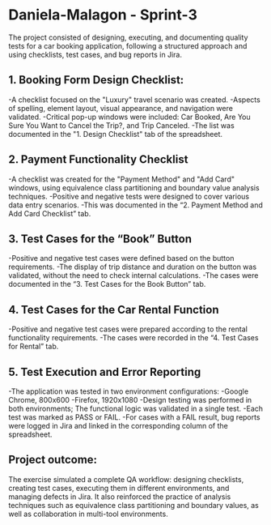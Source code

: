 # Daniela-Malagon - Sprint-3

The project consisted of designing, executing, and documenting quality tests for a car booking application, following a structured approach and using checklists, test cases, and bug reports in Jira.

## 1. Booking Form Design Checklist:
-A checklist focused on the "Luxury" travel scenario was created.
-Aspects of spelling, element layout, visual appearance, and navigation were validated.
-Critical pop-up windows were included: Car Booked, Are You Sure You Want to Cancel the Trip?, and Trip Canceled.
-The list was documented in the "1. Design Checklist" tab of the spreadsheet.

## 2. Payment Functionality Checklist
-A checklist was created for the "Payment Method" and "Add Card" windows, using equivalence class partitioning and boundary value analysis techniques.
-Positive and negative tests were designed to cover various data entry scenarios.
-This was documented in the “2. Payment Method and Add Card Checklist” tab.

## 3. Test Cases for the “Book” Button
-Positive and negative test cases were defined based on the button requirements.
-The display of trip distance and duration on the button was validated, without the need to check internal calculations.
-The cases were documented in the “3. Test Cases for the Book Button” tab.

## 4. Test Cases for the Car Rental Function
-Positive and negative test cases were prepared according to the rental functionality requirements.
-The cases were recorded in the “4. Test Cases for Rental” tab.

## 5. Test Execution and Error Reporting
-The application was tested in two environment configurations:
    -Google Chrome, 800x600
    -Firefox, 1920x1080
-Design testing was performed in both environments; The functional logic was validated in a single test.
-Each test was marked as PASS or FAIL.
-For cases with a FAIL result, bug reports were logged in Jira and linked in the corresponding column of the spreadsheet.

## Project outcome:
The exercise simulated a complete QA workflow: designing checklists, creating test cases, executing them in different environments, and managing defects in Jira. It also reinforced the practice of analysis techniques such as equivalence class partitioning and boundary values, as well as collaboration in multi-tool environments.
